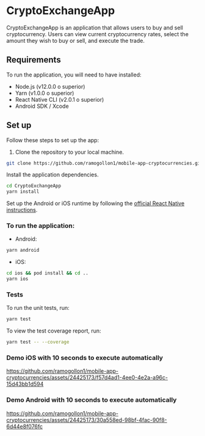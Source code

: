 # CryptoExchangeApp

CryptoExchangeApp is an application that allows users to buy and sell cryptocurrency. Users can view current cryptocurrency rates, select the amount they wish to buy or sell, and execute the trade.

## Requirements

To run the application, you will need to have installed:

- Node.js (v12.0.0 o superior)
- Yarn (v1.0.0 o superior)
- React Native CLI (v2.0.1 o superior)
- Android SDK / Xcode

## Set up

Follow these steps to set up the app:

1. Clone the repository to your local machine.

```bash
git clone https://github.com/ramogollon1/mobile-app-cryptocurrencies.git
```

Install the application dependencies.

```bash
cd CryptoExchangeApp
yarn install
```

Set up the Android or iOS runtime by following the [official React Native instructions](https://reactnative.dev/docs/environment-setup).

### To run the application:

- Android:

```bash
yarn android
```

- iOS:

```bash
cd ios && pod install && cd ..
yarn ios
```

### Tests

To run the unit tests, run:

```bash
yarn test
```

To view the test coverage report, run:

```bash
yarn test -- --coverage
```

### Demo iOS with 10 seconds to execute automatically

https://github.com/ramogollon1/mobile-app-cryptocurrencies/assets/24425173/f57d4ad1-4ee0-4e2a-a96c-15d43bb1d594

### Demo Android with 10 seconds to execute automatically


https://github.com/ramogollon1/mobile-app-cryptocurrencies/assets/24425173/30a558ed-98bf-4fac-90f8-6d44e8f076fc


